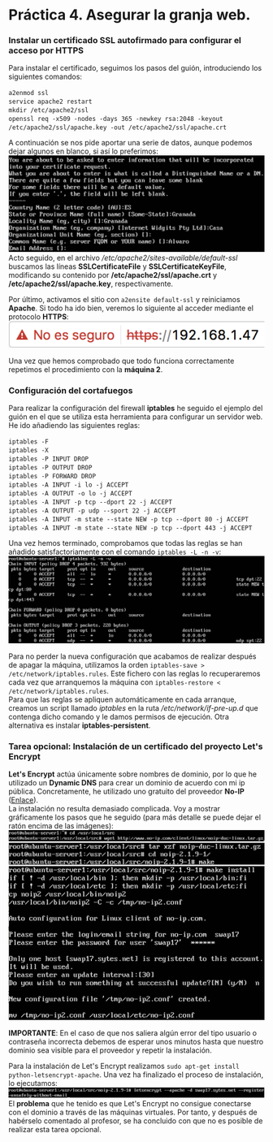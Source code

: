 # Práctica 4. Asegurar la granja web.

### Instalar un certificado SSL autofirmado para configurar el acceso por HTTPS
Para instalar el certificado, seguimos los pasos del guión, introduciendo los siguientes comandos:  

`a2enmod ssl`  
`service apache2 restart`  
`mkdir /etc/apache2/ssl`  
`openssl req -x509 -nodes -days 365 -newkey rsa:2048 -keyout /etc/apache2/ssl/apache.key -out /etc/apache2/ssl/apache.crt`  

A continuación se nos pide aportar una serie de datos, aunque podemos dejar algunos en blanco, si así lo preferimos:  
![Captura1](Imagenes/Captura1.png "Rellenamos los campos para el certificado con la información requerida")  
Acto seguido, en el archivo */etc/apache2/sites-available/default-ssl* buscamos las líneas **SSLCertificateFile** y **SSLCertificateKeyFile**, modificando su contenido por **/etc/apache2/ssl/apache.crt** y **/etc/apache2/ssl/apache.key**, respectivamente.  

Por último, activamos el sitio con `a2ensite default-ssl` y reiniciamos **Apache**. Si todo ha ido bien, veremos lo siguiente al acceder mediante el protocolo **HTTPS**:  
![Captura2](Imagenes/Captura2.png "El navegador nos advierte que la conexión no es segura, puesto que el certificado está autofirmado")  

Una vez que hemos comprobado que todo funciona correctamente repetimos el procedimiento con la **máquina 2**.

### Configuración del cortafuegos
Para realizar la configuración del firewall **iptables** he seguido el ejemplo del guión en el que se utiliza esta herramienta para configurar un servidor web. He ido añadiendo las siguientes reglas:  

`iptables -F`  
`iptables -X`  
`iptables -P INPUT DROP`  
`iptables -P OUTPUT DROP`  
`iptables -P FORWARD DROP`  
`iptables -A INPUT -i lo -j ACCEPT`  
`iptables -A OUTPUT -o lo -j ACCEPT`  
`iptables -A INPUT -p tcp --dport 22 -j ACCEPT`  
`iptables -A OUTPUT -p udp --sport 22 -j ACCEPT`  
`iptables -A INPUT -m state --state NEW -p tcp --dport 80 -j ACCEPT`  
`iptables -A INPUT -m state --state NEW -p tcp --dport 443 -j ACCEPT`  

Una vez hemos terminado, comprobamos que todas las reglas se han añadido satisfactoriamente con el comando `iptables -L -n -v`:  
![Captura3](Imagenes/Captura3.png "Resultado de ejecutar el comando iptables -L -n -v")  

Para no perder la nueva configuración que acabamos de realizar después de apagar la máquina, utilizamos la orden `iptables-save > /etc/network/iptables.rules`. Este fichero con las reglas lo recuperaremos cada vez que arranquemos la máquina con `iptables-restore < /etc/network/iptables.rules`.  
Para que las reglas se apliquen automáticamente en cada arranque, creamos un script llamado *iptables* en la ruta */etc/network/if-pre-up.d* que contenga dicho comando y le damos permisos de ejecución. Otra alternativa es instalar **iptables-persistent**.  

### Tarea opcional: Instalación de un certificado del proyecto Let's Encrypt
**Let's Encrypt** actúa únicamente sobre nombres de dominio, por lo que he utilizado un **Dynamic DNS** para crear un dominio de acuerdo con mi ip pública. Concretamente, he utilizado uno gratuito del proveedor **No-IP** ([Enlace](https://www.noip.com)).  
La instalación no resulta demasiado complicada. Voy a mostrar gráficamente los pasos que he seguido (para más detalle se puede dejar el ratón encima de las imágenes):  
![Captura4](Imagenes/Captura4.png "Nos movemos a la ruta /usr/local/src y obtenemos el archivo comprimido de la web de No-IP")  
![Captura5](Imagenes/Captura5.png "Descomprimimos el archivo comprimido, nos desplazamos a la nueva carpeta y ejecutamos el makefile")  
![Captura6](Imagenes/Captura6.png "Realizamos make install y se nos pedirá nuestro nombre de usuario y contraseña de No-IP (debemos de habernos registrado previamente). Acto seguido, introducimos el intervalo de actualización y si queremos ejecutar algo cuando esto pase.")  

**IMPORTANTE**: En el caso de que nos saliera algún error del tipo usuario o contraseña incorrecta debemos de esperar unos minutos hasta que nuestro dominio sea visible para el proveedor y repetir la instalación.  

Para la instalación de Let's Encrypt realizamos `sudo apt-get install python-letsencrypt-apache`. Una vez ha finalizado el proceso de instalación, lo ejecutamos:  
![Captura7](Imagenes/Captura7.png "Utilizamos la opción --register-unsafely-without-email para no tener que introducir un email")  
El **problema** que he tenido es que Let's Encrypt no consigue conectarse con el dominio a través de las máquinas virtuales. Por tanto, y después de habérselo comentado al profesor, se ha concluido con que no es posible de realizar esta tarea opcional.